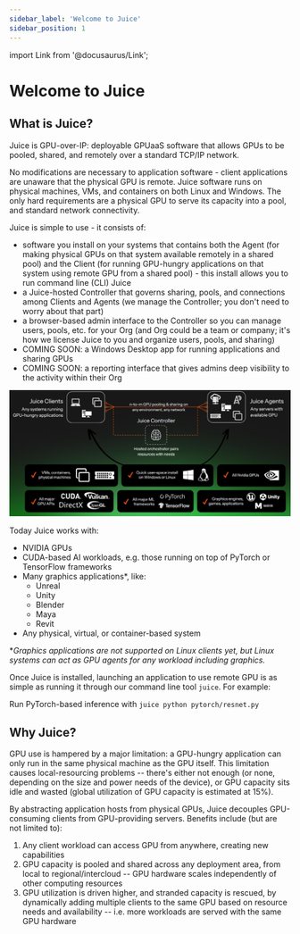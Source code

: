 ```yaml
---
sidebar_label: 'Welcome to Juice'
sidebar_position: 1
---
```


import Link from '@docusaurus/Link';

# Welcome to Juice

## What is Juice?

Juice is GPU-over-IP: deployable GPUaaS software that allows GPUs to be pooled, shared, and remotely over a standard TCP/IP network.

No modifications are necessary to application software - client applications are unaware that the physical GPU is remote. Juice software runs on physical machines, VMs, and containers on both Linux and Windows. The only hard requirements are a physical GPU to serve its capacity into a pool, and standard network connectivity.

Juice is simple to use - it consists of:

- software you install on your systems that contains both the Agent (for making physical GPUs on that system available remotely in a shared pool) and the Client (for running GPU-hungry applications on that system using remote GPU from a shared pool) - this install allows you to run command line (CLI) Juice
- a Juice-hosted Controller that governs sharing, pools, and connections among Clients and Agents (we manage the Controller; you don't need to worry about that part)
- a browser-based admin interface to the Controller so you can manage users, pools, etc. for your Org (and Org could be a team or company; it's how we license Juice to you and organize users, pools, and sharing)
- COMING SOON: a Windows Desktop app for running applications and sharing GPUs
- COMING SOON: a reporting interface that gives admins deep visibility to the activity within their Org

 ![Juice Components](/img/juice/JuiceComponents.png)

Today Juice works with:

- NVIDIA GPUs
- CUDA-based AI workloads, e.g. those running on top of PyTorch or TensorFlow frameworks
- Many graphics applications*, like:
  - Unreal
  - Unity
  - Blender
  - Maya
  - Revit
- Any physical, virtual, or container-based system
 
*_Graphics applications are not supported on Linux clients yet, but Linux systems can act as GPU agents for any workload including graphics._

Once Juice is installed, launching an application to use remote GPU is as simple as running it through our command line tool `juice`. For example:

Run PyTorch-based inference with `juice python pytorch/resnet.py`

## Why Juice?

GPU use is hampered by a major limitation: a GPU-hungry application can only run in the same physical machine as the GPU itself. This limitation causes local-resourcing problems -- there's either not enough (or none, depending on the size and power needs of the device), or GPU capacity sits idle and wasted (global utilization of GPU capacity is estimated at 15%).

By abstracting application hosts from physical GPUs, Juice decouples GPU-consuming clients from GPU-providing servers.  Benefits include (but are not limited to):

1. Any client workload can access GPU from anywhere, creating new capabilities
1. GPU capacity is pooled and shared across any deployment area, from local to regional/intercloud -- GPU hardware scales independently of other computing resources
1. GPU utilization is driven higher, and stranded capacity is rescued, by dynamically adding multiple clients to the same GPU based on resource needs and availability -- i.e. more workloads are served with the same GPU hardware

